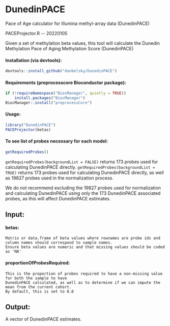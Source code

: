 # DunedinPACE
Pace of Age calculator for Illumina methyl-array data (DunedinPACE)

PACEProjector.R -- 20220105

Given a set of methylation beta values, this tool will calculate the Dunedin Methylation Pace of Aging Methylation Score (DunedinPACE)

#### Installation (via devtools):
```r
devtools::install_github("danbelsky/DunedinPACE")
```

#### Requirements (preprocesscore Bioconductor package):
```r
if (!requireNamespace("BiocManager", quietly = TRUE))
    install.packages("BiocManager")
BiocManager::install("preprocessCore")
```

#### Usage:
```r
library("DunedinPACE")
PACEProjector(betas)
```

#### To see list of probes necessary for each model:
```r
getRequiredProbes()
```

`getRequiredProbes(backgroundList = FALSE)` returns 173 probes used for calculating DunedinPACE directly. 
`getRequiredProbes(backgroundList = TRUE)` returns 173 probes used for calculating DunedinPACE directly, as well as 19827 probes used in the normalization process. 

We do not recommend excluding the 19827 probes used for normalization and calculating DunedinPACE using only the 173 DunedinPACE associated probes, as this will affect DunedinPACE estimates.

## Input:

####  betas:
    Matrix or data.frame of beta values where rownames are probe ids and column names should correspond to sample names.
    Ensure beta values are numeric and that missing values should be coded as 'NA'

####  proportionOfProbesRequired:
    This is the proportion of probes required to have a non-missing value for both the sample to have
    DunedinPACE calculated, as well as to determine if we can impute the mean from the current cohort.
    By default, this is set to 0.8

## Output:
   A vector of DunedinPACE estimates.      

